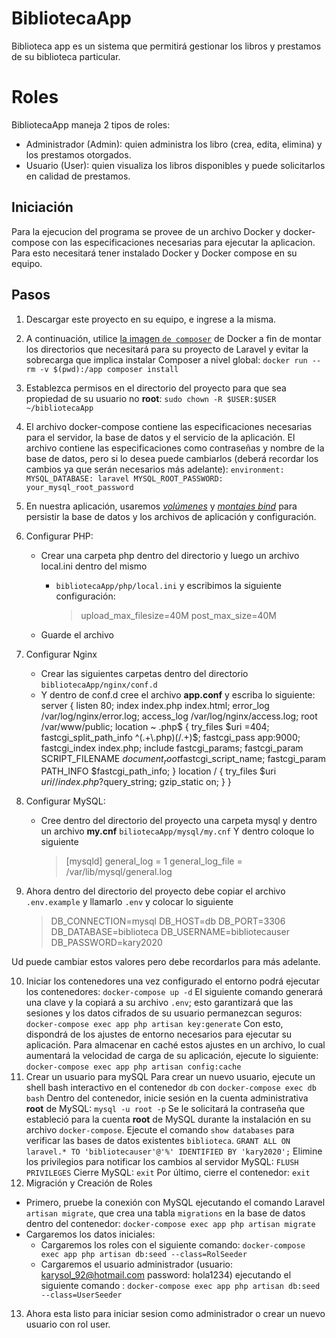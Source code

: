 # BibliotecaApp

Biblioteca app es un sistema que permitirá gestionar  los libros y prestamos de su biblioteca particular.

# Roles

BibliotecaApp maneja 2 tipos de roles:

 - Administrador (Admin): quien administra los libro (crea, edita, elimina) y los prestamos otorgados.
 - Usuario (User): quien visualiza los libros disponibles y puede solicitarlos en calidad de prestamos.

## Iniciación
Para la ejecucion del programa se provee de un archivo Docker y docker-compose con las especificaciones necesarias para ejecutar la aplicacion.
Para esto necesitará tener instalado Docker y Docker compose en su equipo.

## Pasos

 1. Descargar este proyecto en su equipo, e ingrese a la misma.
 2. A continuación, utilice [la imagen  `de composer`](https://hub.docker.com/r/library/composer/) de Docker a fin de montar los directorios que necesitará para su proyecto de Laravel y evitar la sobrecarga que implica instalar Composer a nivel global:
	`docker run --rm -v $(pwd):/app composer install`
 3. Establezca permisos en el directorio del proyecto para que sea propiedad de su usuario no  **root**:
`sudo chown -R $USER:$USER ~/bibliotecaApp`
 4. El archivo docker-compose contiene las especificaciones necesarias para el servidor, la base de datos y el servicio de la aplicación.
El archivo contiene las especificaciones como contraseñas y nombre de la base de datos, pero si lo desea puede cambiarlos (deberá recordar los cambios ya que serán necesarios más adelante):
    `environment:
      MYSQL_DATABASE: laravel
      MYSQL_ROOT_PASSWORD: your_mysql_root_password
`
 5. En nuestra aplicación, usaremos [_volúmenes_](https://docs.docker.com/storage/volumes/) y [_montajes bind_](https://docs.docker.com/storage/bind-mounts/) para persistir la base de datos y los archivos de aplicación y configuración.
 6. Configurar PHP:
	 - Crear una carpeta php dentro del directorio y luego un archivo local.ini dentro del mismo
		 - `bibliotecaApp/php/local.ini`
y escribimos la siguiente configuración:
		

			> 	upload_max_filesize=40M
				post_max_size=40M

	- Guarde el archivo
 7. Configurar Nginx
	- Crear las siguientes carpetas dentro del directorio
		`bibliotecaApp/nginx/conf.d`
	- Y dentro de conf.d cree el archivo **app.conf** y escriba lo siguiente:
server {
listen 80;
    index index.php index.html;
    error_log  /var/log/nginx/error.log;
    access_log /var/log/nginx/access.log;
    root /var/www/public;
    location ~ \.php$ {
        try_files $uri =404;
        fastcgi_split_path_info ^(.+\.php)(/.+)$;
        fastcgi_pass app:9000;
        fastcgi_index index.php;
        include fastcgi_params;
        fastcgi_param SCRIPT_FILENAME $document_root$fastcgi_script_name;
        fastcgi_param PATH_INFO $fastcgi_path_info;
    }
    location / {
        try_files $uri $uri/ /index.php?$query_string;
        gzip_static on;
    }
}

 8. Configurar MySQL:
	-	Cree dentro del directorio del proyecto una carpeta mysql y dentro un archivo **my.cnf** 
`biliotecaApp/mysql/my.cnf`
Y dentro coloque lo siguiente
		> [mysqld]
general_log = 1
general_log_file = /var/lib/mysql/general.log
	

 9. Ahora dentro del directorio del proyecto debe copiar el archivo `.env.example` y llamarlo `.env` y colocar lo siguiente

	> DB_CONNECTION=mysql
	DB_HOST=db
	DB_PORT=3306
	DB_DATABASE=biblioteca
	DB_USERNAME=bibliotecauser
	DB_PASSWORD=kary2020

Ud puede cambiar estos valores pero debe recordarlos para más adelante.

 10. Iniciar los contenedores
una vez configurado el entorno podrá ejecutar los contenedores:
`docker-compose up -d`
El siguiente comando generará una clave y la copiará a su archivo  `.env`; esto garantizará que las sesiones y los datos cifrados de su usuario permanezcan seguros:
```docker-compose exec app php artisan key:generate```
Con esto, dispondrá de los ajustes de entorno necesarios para ejecutar su aplicación. Para almacenar en caché estos ajustes en un archivo, lo cual aumentará la velocidad de carga de su aplicación, ejecute lo siguiente:
`
docker-compose exec app php artisan config:cache
`
 2. Crear un usuario para mySQL
Para crear un nuevo usuario, ejecute un shell bash interactivo en el contenedor  `db`  con
`
docker-compose exec db bash
`
Dentro del contenedor, inicie sesión en la cuenta administrativa  **root**  de MySQL:
`
mysql -u root -p
`
Se le solicitará la contraseña que estableció para la cuenta **root** de MySQL durante la instalación en su archivo `docker-compose`.
Ejecute el comando `show databases` para verificar las bases de datos existentes `biblioteca`.
`GRANT ALL ON laravel.* TO 'bibliotecauser'@'%' IDENTIFIED BY 'kary2020';`
Elimine los privilegios para notificar los cambios al servidor MySQL:
`FLUSH PRIVILEGES`
Cierre MySQL:
`
exit
`
Por último, cierre el contenedor:
`
exit
`
 3. Migración y Creación de Roles
- Primero, pruebe la conexión con MySQL ejecutando el comando Laravel  `artisan migrate`, que crea una tabla  `migrations`  en la base de datos dentro del contenedor:
`docker-compose exec app php artisan migrate`
- Cargaremos los datos iniciales:
	- Cargaremos los roles con el siguiente comando:
	`docker-compose exec app php artisan db:seed --class=RolSeeder`
	- Cargaremos el usuario administrador (usuario: karysol_92@hotmail.com password: hola1234) ejecutando el siguiente comando : 
	 `docker-compose exec app php artisan db:seed --class=UserSeeder`
13. Ahora esta listo para iniciar sesion como administrador o crear un nuevo usuario con rol user.